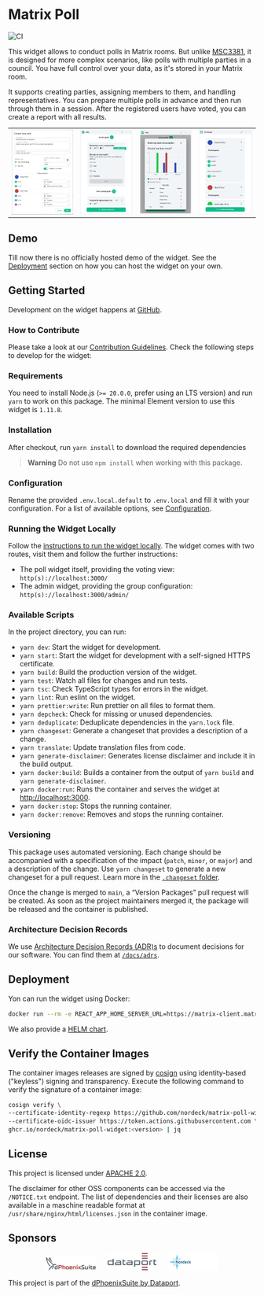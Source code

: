 # Matrix Poll

![CI](https://github.com/nordeck/matrix-poll/workflows/CI/badge.svg)

This widget allows to conduct polls in Matrix rooms.
But unlike [MSC3381](https://github.com/matrix-org/matrix-spec-proposals/blob/travis/msc/polls/proposals/3381-polls.md), it is designed for more complex scenarios, like polls with multiple parties in a council.
You have full control over your data, as it's stored in your Matrix room.

It supports creating parties, assigning members to them, and handling representatives.
You can prepare multiple polls in advance and then run through them in a session.
After the registered users have voted, you can create a report with all results.

<table>
  <tr>
    <td>
      <img src="./docs/img/poll-create.png" alt="Create Poll">
    </td>
    <td>
      <img src="./docs/img/poll-list.png" alt="Poll List">
    </td>
    <td>
      <img src="./docs/img/poll-results.png" alt="Poll Reuslts">
    </td>
    <td>
      <img src="./docs/img/poll-groups.png" alt="Create Groups">
    </td>
  </tr>
</table>

## Demo

Till now there is no officially hosted demo of the widget.
See the [Deployment](#deployment) section on how you can host the widget on your own.

## Getting Started

Development on the widget happens at [GitHub](https://github.com/nordeck/matrix-poll).

### How to Contribute

Please take a look at our [Contribution Guidelines](https://github.com/nordeck/.github/blob/main/docs/CONTRIBUTING.md).
Check the following steps to develop for the widget:

### Requirements

You need to install Node.js (`>= 20.0.0`, prefer using an LTS version) and run
`yarn` to work on this package.
The minimal Element version to use this widget is `1.11.8`.

### Installation

After checkout, run `yarn install` to download the required dependencies

> **Warning** Do not use `npm install` when working with this package.

### Configuration

Rename the provided `.env.local.default` to `.env.local` and fill it with your configuration.
For a list of available options, see [Configuration](./docs/configuration.md).

### Running the Widget Locally

Follow the [instructions to run the widget locally](https://github.com/nordeck/matrix-widget-toolkit/tree/main/example-widget-mui#running-the-widget-locally).
The widget comes with two routes, visit them and follow the further instructions:

- The poll widget itself, providing the voting view: `http(s)://localhost:3000/`
- The admin widget, providing the group configuration: `http(s)://localhost:3000/admin/`

### Available Scripts

In the project directory, you can run:

- `yarn dev`: Start the widget for development.
- `yarn start`: Start the widget for development with a self-signed HTTPS certificate.
- `yarn build`: Build the production version of the widget.
- `yarn test`: Watch all files for changes and run tests.
- `yarn tsc`: Check TypeScript types for errors in the widget.
- `yarn lint`: Run eslint on the widget.
- `yarn prettier:write`: Run prettier on all files to format them.
- `yarn depcheck`: Check for missing or unused dependencies.
- `yarn deduplicate`: Deduplicate dependencies in the `yarn.lock` file.
- `yarn changeset`: Generate a changeset that provides a description of a
  change.
- `yarn translate`: Update translation files from code.
- `yarn generate-disclaimer`: Generates license disclaimer and include it in the build output.
- `yarn docker:build`: Builds a container from the output of `yarn build` and `yarn generate-disclaimer`.
- `yarn docker:run`: Runs the container and serves the widget at [http://localhost:3000](http://localhost:3000).
- `yarn docker:stop`: Stops the running container.
- `yarn docker:remove`: Removes and stops the running container.

### Versioning

This package uses automated versioning.
Each change should be accompanied with a specification of the impact (`patch`, `minor`, or `major`) and a description of the change.
Use `yarn changeset` to generate a new changeset for a pull request.
Learn more in the [`.changeset` folder](./.changeset).

Once the change is merged to `main`, a “Version Packages” pull request will be created.
As soon as the project maintainers merged it, the package will be released and the container is published.

### Architecture Decision Records

We use [Architecture Decision Records (ADR)s](https://github.com/nordeck/matrix-widget-toolkit/blob/main/docs/adrs/adr001-use-adrs-to-document-decisions.md) to document decisions for our software.
You can find them at [`/docs/adrs`](./docs/adrs/).

## Deployment

Yon can run the widget using Docker:

```sh
docker run --rm -e REACT_APP_HOME_SERVER_URL=https://matrix-client.matrix.org -p 8080:8080 ghcr.io/nordeck/matrix-poll-widget:latest
```

We also provide a [HELM chart](./charts/).

## Verify the Container Images

The container images releases are signed by [cosign](https://github.com/sigstore/cosign) using identity-based ("keyless") signing and transparency.
Execute the following command to verify the signature of a container image:

```sh
cosign verify \
--certificate-identity-regexp https://github.com/nordeck/matrix-poll-widget/.github/workflows/publish-release.yml@refs/tags/v \
--certificate-oidc-issuer https://token.actions.githubusercontent.com \
ghcr.io/nordeck/matrix-poll-widget:<version> | jq
```

## License

This project is licensed under [APACHE 2.0](./LICENSE).

The disclaimer for other OSS components can be accessed via the `/NOTICE.txt` endpoint.
The list of dependencies and their licenses are also available in a maschine readable format at `/usr/share/nginx/html/licenses.json` in the container image.

## Sponsors

<p align="center">
   <a href="https://www.dphoenixsuite.de/"><img src="./docs/logos/dphoenixsuitelogo.svg" alt="dPhoenixSuite" width="20%"></a>
   &nbsp;&nbsp;&nbsp;&nbsp;
   <a href="https://www.dataport.de/"><img src="./docs/logos/dataportlogo.png" alt="Dataport" width="20%"></a>
   &nbsp;&nbsp;&nbsp;&nbsp;
   <a href="https://www.nordeck.net/"><img src="./docs/logos/nordecklogo.png" alt="Nordeck" width="20%"></a>
</p>

This project is part of the [dPhoenixSuite by Dataport](https://www.dphoenixsuite.de/).
